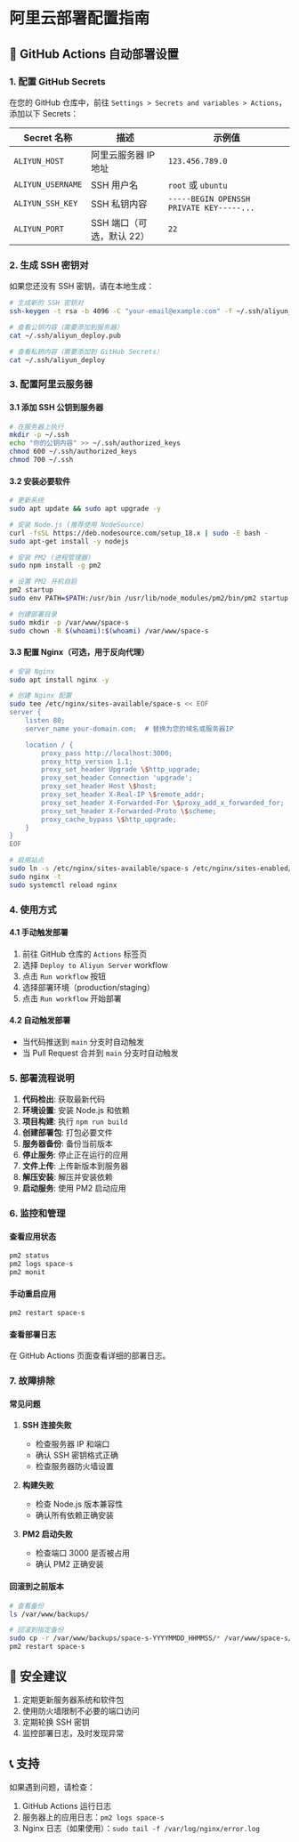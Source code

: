# 阿里云部署配置指南

## 🚀 GitHub Actions 自动部署设置

### 1. 配置 GitHub Secrets

在您的 GitHub 仓库中，前往 `Settings > Secrets and variables > Actions`，添加以下 Secrets：

| Secret 名称 | 描述 | 示例值 |
|-------------|------|--------|
| `ALIYUN_HOST` | 阿里云服务器 IP 地址 | `123.456.789.0` |
| `ALIYUN_USERNAME` | SSH 用户名 | `root` 或 `ubuntu` |
| `ALIYUN_SSH_KEY` | SSH 私钥内容 | `-----BEGIN OPENSSH PRIVATE KEY-----...` |
| `ALIYUN_PORT` | SSH 端口（可选，默认 22） | `22` |

### 2. 生成 SSH 密钥对

如果您还没有 SSH 密钥，请在本地生成：

```bash
# 生成新的 SSH 密钥对
ssh-keygen -t rsa -b 4096 -C "your-email@example.com" -f ~/.ssh/aliyun_deploy

# 查看公钥内容（需要添加到服务器）
cat ~/.ssh/aliyun_deploy.pub

# 查看私钥内容（需要添加到 GitHub Secrets）
cat ~/.ssh/aliyun_deploy
```

### 3. 配置阿里云服务器

#### 3.1 添加 SSH 公钥到服务器

```bash
# 在服务器上执行
mkdir -p ~/.ssh
echo "你的公钥内容" >> ~/.ssh/authorized_keys
chmod 600 ~/.ssh/authorized_keys
chmod 700 ~/.ssh
```

#### 3.2 安装必要软件

```bash
# 更新系统
sudo apt update && sudo apt upgrade -y

# 安装 Node.js (推荐使用 NodeSource)
curl -fsSL https://deb.nodesource.com/setup_18.x | sudo -E bash -
sudo apt-get install -y nodejs

# 安装 PM2 (进程管理器)
sudo npm install -g pm2

# 设置 PM2 开机自启
pm2 startup
sudo env PATH=$PATH:/usr/bin /usr/lib/node_modules/pm2/bin/pm2 startup systemd -u $(whoami) --hp $(eval echo ~$(whoami))

# 创建部署目录
sudo mkdir -p /var/www/space-s
sudo chown -R $(whoami):$(whoami) /var/www/space-s
```

#### 3.3 配置 Nginx（可选，用于反向代理）

```bash
# 安装 Nginx
sudo apt install nginx -y

# 创建 Nginx 配置
sudo tee /etc/nginx/sites-available/space-s << EOF
server {
    listen 80;
    server_name your-domain.com;  # 替换为您的域名或服务器IP

    location / {
        proxy_pass http://localhost:3000;
        proxy_http_version 1.1;
        proxy_set_header Upgrade \$http_upgrade;
        proxy_set_header Connection 'upgrade';
        proxy_set_header Host \$host;
        proxy_set_header X-Real-IP \$remote_addr;
        proxy_set_header X-Forwarded-For \$proxy_add_x_forwarded_for;
        proxy_set_header X-Forwarded-Proto \$scheme;
        proxy_cache_bypass \$http_upgrade;
    }
}
EOF

# 启用站点
sudo ln -s /etc/nginx/sites-available/space-s /etc/nginx/sites-enabled/
sudo nginx -t
sudo systemctl reload nginx
```

### 4. 使用方式

#### 4.1 手动触发部署

1. 前往 GitHub 仓库的 `Actions` 标签页
2. 选择 `Deploy to Aliyun Server` workflow
3. 点击 `Run workflow` 按钮
4. 选择部署环境（production/staging）
5. 点击 `Run workflow` 开始部署

#### 4.2 自动触发部署

- 当代码推送到 `main` 分支时自动触发
- 当 Pull Request 合并到 `main` 分支时自动触发

### 5. 部署流程说明

1. **代码检出**: 获取最新代码
2. **环境设置**: 安装 Node.js 和依赖
3. **项目构建**: 执行 `npm run build`
4. **创建部署包**: 打包必要文件
5. **服务器备份**: 备份当前版本
6. **停止服务**: 停止正在运行的应用
7. **文件上传**: 上传新版本到服务器
8. **解压安装**: 解压并安装依赖
9. **启动服务**: 使用 PM2 启动应用

### 6. 监控和管理

#### 查看应用状态
```bash
pm2 status
pm2 logs space-s
pm2 monit
```

#### 手动重启应用
```bash
pm2 restart space-s
```

#### 查看部署日志
在 GitHub Actions 页面查看详细的部署日志。

### 7. 故障排除

#### 常见问题

1. **SSH 连接失败**
   - 检查服务器 IP 和端口
   - 确认 SSH 密钥格式正确
   - 检查服务器防火墙设置

2. **构建失败**
   - 检查 Node.js 版本兼容性
   - 确认所有依赖正确安装

3. **PM2 启动失败**
   - 检查端口 3000 是否被占用
   - 确认 PM2 正确安装

#### 回滚到之前版本

```bash
# 查看备份
ls /var/www/backups/

# 回滚到指定备份
sudo cp -r /var/www/backups/space-s-YYYYMMDD_HHMMSS/* /var/www/space-s/
pm2 restart space-s
```

## 🔐 安全建议

1. 定期更新服务器系统和软件包
2. 使用防火墙限制不必要的端口访问
3. 定期轮换 SSH 密钥
4. 监控部署日志，及时发现异常

## 📞 支持

如果遇到问题，请检查：
1. GitHub Actions 运行日志
2. 服务器上的应用日志：`pm2 logs space-s`
3. Nginx 日志（如果使用）：`sudo tail -f /var/log/nginx/error.log` 